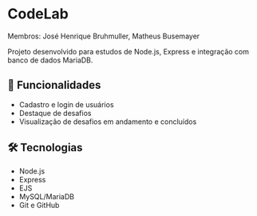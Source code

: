 # CodeLab

Membros: José Henrique Bruhmuller, Matheus Busemayer

Projeto desenvolvido para estudos de Node.js, Express e integração com banco de dados MariaDB.

## 🚀 Funcionalidades

- Cadastro e login de usuários
- Destaque de desafios
- Visualização de desafios em andamento e concluídos

## 🛠 Tecnologias

- Node.js
- Express
- EJS
- MySQL/MariaDB
- Git e GitHub
